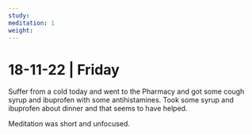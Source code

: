 ```yaml
---
study:
meditation: 1
weight:
---
```


# 18-11-22 | Friday




Suffer from a cold today and went to the Pharmacy and got some cough syrup and ibuprofen with some antihistamines. Took some syrup and ibuprofen about dinner and that seems to have helped.

Meditation was short and unfocused.


